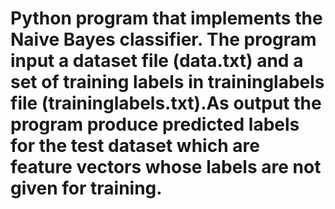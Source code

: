 # Python program that implements the Naive Bayes classifier. The program input a dataset file (data.txt) and a set of training labels in traininglabels file (traininglabels.txt).As output the program produce predicted labels for the test dataset which are feature vectors whose labels are not given for training.
